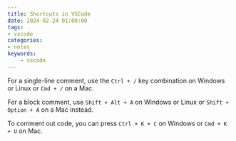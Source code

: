 ```yaml
---
title: Shortcuts in VSCode
date: 2024-02-24 01:00:00
tags:
- vscode
categories:
- notes
keywords:
    - vscode
---
```


For a single-line comment, use the `Ctrl + /` key combination on Windows or Linux or `Cmd + /` on a Mac.

For a block comment, use `Shift + Alt + A` on Windows or Linux or `Shift + Option + A` on a Mac instead.

To comment out code, you can press `Ctrl + K + C` on Windows or `Cmd + K + U` on Mac.

